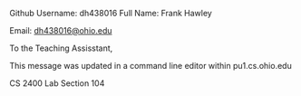 Github Username: dh438016
Full Name: Frank Hawley

Email: dh438016@ohio.edu

To the Teaching Assisstant,

This message was updated in a command line editor within pu1.cs.ohio.edu


CS 2400 Lab Section 104

